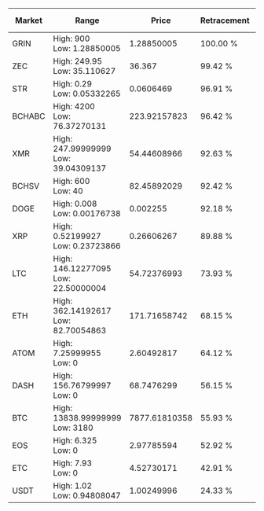 | Market | Range | Price| Retracement | Doubles to 50% |
| --- | --- | --- | --- | --- |
| GRIN | High: 900<br />Low: 1.28850005 | 1.28850005 | 100.00 % | 349.74 |
| ZEC | High: 249.95<br />Low: 35.110627 | 36.367 | 99.42 % | 3.92 |
| STR | High: 0.29<br />Low: 0.05332265 | 0.0606469 | 96.91 % | 2.83 |
| BCHABC | High: 4200<br />Low: 76.37270131 | 223.92157823 | 96.42 % | 9.55 |
| XMR | High: 247.99999999<br />Low: 39.04309137 | 54.44608966 | 92.63 % | 2.64 |
| BCHSV | High: 600<br />Low: 40 | 82.45892029 | 92.42 % | 3.88 |
| DOGE | High: 0.008<br />Low: 0.00176738 | 0.002255 | 92.18 % | 2.17 |
| XRP | High: 0.52199927<br />Low: 0.23723866 | 0.26606267 | 89.88 % | 1.43 |
| LTC | High: 146.12277095<br />Low: 22.50000004 | 54.72376993 | 73.93 % | 1.54 |
| ETH | High: 362.14192617<br />Low: 82.70054863 | 171.71658742 | 68.15 % | 1.30 |
| ATOM | High: 7.25999955<br />Low: 0 | 2.60492817 | 64.12 % | 1.39 |
| DASH | High: 156.76799997<br />Low: 0 | 68.7476299 | 56.15 % | 1.14 |
| BTC | High: 13838.99999999<br />Low: 3180 | 7877.61810358 | 55.93 % | 1.08 |
| EOS | High: 6.325<br />Low: 0 | 2.97785594 | 52.92 % | 1.06 |
| ETC | High: 7.93<br />Low: 0 | 4.52730171 | 42.91 % | 0.00 |
| USDT | High: 1.02<br />Low: 0.94808047 | 1.00249996 | 24.33 % | 0.00 |
